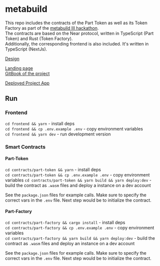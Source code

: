 # metabuild

This repo includes the contracts of the Part Token as well as its Token Factory as part of the [metabuild III hackathon](https://metabuildii.devpost.com/).  
The contracts are based on the Near protocol, written in TypeScript (Part Token) and Rust (Token Factory).  
Additionally, the corresponding frontend is also included. It's written in TypeScript (NextJs).

[Design](https://xd.adobe.com/view/f751c412-8537-4f9d-803f-1f00b938c413-a202/grid?hints=off)

[Landing page](https://www.groundone.io/demo2022/)  
[GitBook of the project](https://documentation.groundone.io/)

[Deployed Project App](https:/app.groundone.io/)

## Run

### Frontend

`cd frontend && yarn` - install deps  
`cd frontend && cp .env.example .env` - copy environment variables  
`cd frontend && yarn dev` - run development version

### Smart Contracts

#### Part-Token

`cd contracts/part-token && yarn` - install deps  
`cd contracts/part-token && cp .env.example .env` - copy environment variables
`cd contracts/part-token && yarn build && yarn deploy:dev` - build the contract as `.wasm` files and deploy a instance on a dev account

See the `package.json` files for example calls. Make sure to specify the correct vars in the `.env` file. Next step would be to initialize the contract.

#### Part-Factory

`cd contracts/part-factory && cargo install` - install deps  
`cd contracts/part-factory && cp .env.example .env` - copy environment variables  
`cd contracts/part-factory && yarn build && yarn deploy:dev` - build the contract as `.wasm` files and deploy an instance on a dev account

See the `package.json` files for example calls. Make sure to specify the correct vars in the `.env` file. Next step would be to initialize the contract.
